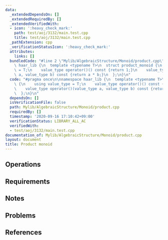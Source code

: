 ```yaml
---
data:
  _extendedDependsOn: []
  _extendedRequiredBy: []
  _extendedVerifiedWith:
  - icon: ':heavy_check_mark:'
    path: test/aoj/3132/main.test.cpp
    title: test/aoj/3132/main.test.cpp
  _pathExtension: cpp
  _verificationStatusIcon: ':heavy_check_mark:'
  attributes:
    links: []
  bundledCode: "#line 2 \"Mylib/AlgebraicStructure/Monoid/product.cpp\"\n\nnamespace\
    \ haar_lib {\n  template <typename T>\n  struct product_monoid {\n    using value_type\
    \ = T;\n    value_type operator()() const {return 1;}\n    value_type operator()(value_type\
    \ a, value_type b) const {return a * b;}\n  };\n}\n"
  code: "#pragma once\n\nnamespace haar_lib {\n  template <typename T>\n  struct product_monoid\
    \ {\n    using value_type = T;\n    value_type operator()() const {return 1;}\n\
    \    value_type operator()(value_type a, value_type b) const {return a * b;}\n\
    \  };\n}\n"
  dependsOn: []
  isVerificationFile: false
  path: Mylib/AlgebraicStructure/Monoid/product.cpp
  requiredBy: []
  timestamp: '2020-09-16 17:10:42+09:00'
  verificationStatus: LIBRARY_ALL_AC
  verifiedWith:
  - test/aoj/3132/main.test.cpp
documentation_of: Mylib/AlgebraicStructure/Monoid/product.cpp
layout: document
title: Product monoid
---
```


## Operations

## Requirements

## Notes

## Problems

## References
